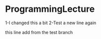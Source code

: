 # ProgrammingLecture
1-I changed this a bit
2-Test a new line again

this line add from the test branch